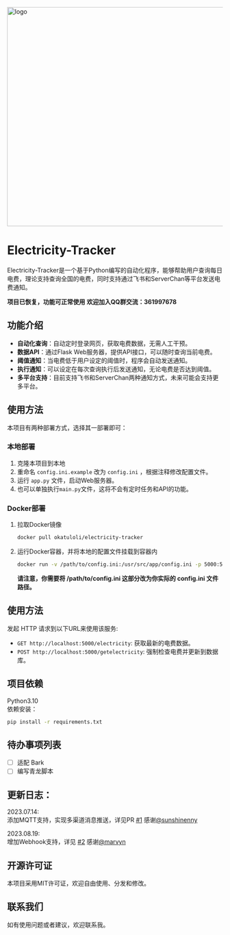 <img src="https://github.com/okatu-loli/Baoding-Electricity-Tracker/assets/53247097/77e06c3d-d2c2-4ade-b386-5acd15b034af" width=512px/ alt="logo">

# Electricity-Tracker

Electricity-Tracker是一个基于Python编写的自动化程序，能够帮助用户查询每日电费，理论支持查询全国的电费，同时支持通过飞书和ServerChan等平台发送电费通知。

**项目已恢复，功能可正常使用**
**欢迎加入QQ群交流：361997678**
## 功能介绍

- **自动化查询**：自动定时登录网页，获取电费数据，无需人工干预。
- **数据API**：通过Flask Web服务器，提供API接口，可以随时查询当前电费。
- **阈值通知**：当电费低于用户设定的阈值时，程序会自动发送通知。
- **执行通知**：可以设定在每次查询执行后发送通知，无论电费是否达到阈值。
- **多平台支持**：目前支持飞书和ServerChan两种通知方式，未来可能会支持更多平台。

## 使用方法
本项目有两种部署方式，选择其一部署即可：
### 本地部署
1. 克隆本项目到本地
2. 重命名 `config.ini.example` 改为  `config.ini` ，根据注释修改配置文件。
3. 运行 `app.py` 文件，启动Web服务器。
4. 也可以单独执行`main.py`文件，这将不会有定时任务和API的功能。

### Docker部署
1. 拉取Docker镜像
    ```bash
    docker pull okatuloli/electricity-tracker
    ```
2. 运行Docker容器，并将本地的配置文件挂载到容器内
    ```bash
    docker run -v /path/to/config.ini:/usr/src/app/config.ini -p 5000:5000 okatuloli/electricity-tracker 
    ```
    **请注意，你需要将 /path/to/config.ini 这部分改为你实际的 config.ini 文件路径。**

## 使用方法

发起 HTTP 请求到以下URL来使用该服务:
- `GET http://localhost:5000/electricity`: 获取最新的电费数据。
- `POST http://localhost:5000/getelectricity`: 强制检查电费并更新到数据库。

## 项目依赖
Python3.10  
依赖安装：
```bash
pip install -r requirements.txt
```

## 待办事项列表

- [ ] 适配 Bark
- [ ] 编写青龙脚本

## 更新日志：
2023.07.14:  
添加MQTT支持，实现多渠道消息推送，详见PR [#1](https://github.com/okatu-loli/Baoding-Electricity-Tracker/pull/1) 感谢[@sunshinenny](https://github.com/sunshinenny)

2023.08.19:  
增加Webhook支持，详见 [#2](https://github.com/okatu-loli/Baoding-Electricity-Tracker/pull/2) 感谢[@marvyn](https://github.com/marvyn)

## 开源许可证

本项目采用MIT许可证，欢迎自由使用、分发和修改。

## 联系我们

如有使用问题或者建议，欢迎联系我。
